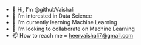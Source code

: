 - 👋 Hi, I’m @githubVaishali
- 👀 I’m interested in Data Science 
- 🌱 I’m currently learning Machine Learning 
- 💞️ I’m looking to collaborate on Machine Learning
- 📫 How to reach me = heervaishali7@gmail.com

<!---
githubVaishali/githubVaishali is a ✨ special ✨ repository because its `README.md` (this file) appears on your GitHub profile.
You can click the Preview link to take a look at your changes.
--->
